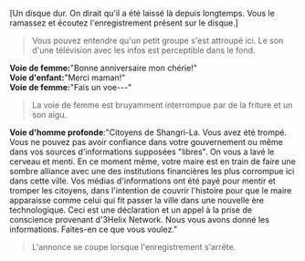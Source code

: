[Un disque dur. On dirait qu'il a été laissé là depuis longtemps. Vous le ramassez et écoutez l'enregistrement présent sur le disque.]  
  
>Vous pouvez entendre qu'un petit groupe s'est attroupé ici. Le son d'une télévision avec les infos est perceptible dans le fond.  
  
**Voie de femme:**"Bonne anniversaire mon chérie!"  
**Voie d'enfant:**"Merci maman!"  
**Voie de femme:**"Fais un voe---"  
  
>La voie de femme est bruyamment interrompue par de la friture et un son aigu.  
  
**Voie d'homme profonde**:"Citoyens de Shangri-La. Vous avez été trompé. Vous ne pouvez pas avoir confiance dans votre gouvernement ou même dans vos sources d'informations supposées "libres". On vous a lavé le cerveau et menti. En ce moment même, votre maire est en train de faire une sombre alliance avec une des institutions financières les plus corrompue ici dans cette ville. Vos médias d'informations ont été payé pour mentir et tromper les citoyens, dans l'intention de couvrir l'histoire pour que le maire apparaisse comme celui qui fit passer la ville dans une nouvelle ère technologique. Ceci est une déclaration et un appel à la prise de conscience provenant d'3Helix Network. Nous vous avons donné les informations. Faites-en ce que vous voulez."  
  
>L'annonce se coupe lorsque l'enregistrement s'arrête.  
